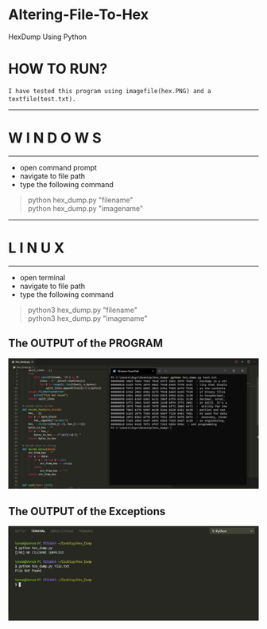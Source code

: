 # Altering-File-To-Hex
HexDump Using Python

# HOW TO RUN?
    I have tested this program using imagefile(hex.PNG) and a textfile(test.txt).
-----------------------------------
#       W I N D O W S
-----------------------------------
- open command prompt
- navigate to  file path
- type the following command
>python hex_dump.py "filename" <br/>
>python hex_dump.py "imagename" <br/>
-----------------------------------
#         L I N U X
-----------------------------------
- open terminal
- navigate to file path
- type the following command
>python3 hex_dump.py "filename" <br/>
>python3 hex_dump.py "imagename" <br/>


## The OUTPUT of the PROGRAM

![Screenshot](./Output.JPG)

## The OUTPUT of the Exceptions

![Screenshot](./Exception.JPG)
